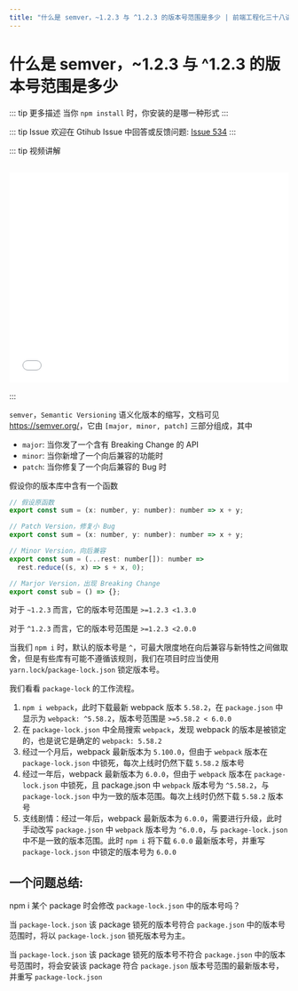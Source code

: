 ```yaml
---
title: "什么是 semver，~1.2.3 与 ^1.2.3 的版本号范围是多少 | 前端工程化三十八讲"
---
```


# 什么是 semver，~1.2.3 与 ^1.2.3 的版本号范围是多少

::: tip 更多描述
当你 `npm install` 时，你安装的是哪一种形式
:::

::: tip Issue
欢迎在 Gtihub Issue 中回答或反馈问题: [Issue 534](https://github.com/shfshanyue/Daily-Question/issues/534)
:::

::: tip 视频讲解

<iframe src="//player.bilibili.com/player.html?bvid=BV1d44y1E7zj" scrolling="no" border="0" frameborder="no" framespacing="0" allowfullscreen="allowfullscreen" style="width: 100%;aspect-ratio: 4 / 3;margin: 1rem 0;"></iframe>
:::

`semver`，`Semantic Versioning` 语义化版本的缩写，文档可见 <https://semver.org/>，它由 `[major, minor, patch]` 三部分组成，其中

- `major`: 当你发了一个含有 Breaking Change 的 API
- `minor`: 当你新增了一个向后兼容的功能时
- `patch`: 当你修复了一个向后兼容的 Bug 时

假设你的版本库中含有一个函数

```js
// 假设原函数
export const sum = (x: number, y: number): number => x + y;

// Patch Version，修复小 Bug
export const sum = (x: number, y: number): number => x + y;

// Minor Version，向后兼容
export const sum = (...rest: number[]): number =>
  rest.reduce((s, x) => s + x, 0);

// Marjor Version，出现 Breaking Change
export const sub = () => {};
```

对于 `~1.2.3` 而言，它的版本号范围是 `>=1.2.3 <1.3.0`

对于 `^1.2.3` 而言，它的版本号范围是 `>=1.2.3 <2.0.0`

当我们 `npm i` 时，默认的版本号是 `^`，可最大限度地在向后兼容与新特性之间做取舍，但是有些库有可能不遵循该规则，我们在项目时应当使用 `yarn.lock`/`package-lock.json` 锁定版本号。

我们看看 `package-lock` 的工作流程。

1. `npm i webpack`，此时下载最新 webpack 版本 `5.58.2`，在 `package.json` 中显示为 `webpack: ^5.58.2`，版本号范围是 `>=5.58.2 < 6.0.0`
2. 在 `package-lock.json` 中全局搜索 `webpack`，发现 webpack 的版本是被锁定的，也是说它是确定的 `webpack: 5.58.2`
3. 经过一个月后，webpack 最新版本为 `5.100.0`，但由于 `webpack` 版本在 `package-lock.json` 中锁死，每次上线时仍然下载 `5.58.2` 版本号
4. 经过一年后，webpack 最新版本为 `6.0.0`，但由于 `webpack` 版本在 `package-lock.json` 中锁死，且 package.json 中 `webpack` 版本号为 `^5.58.2`，与 `package-lock.json` 中为一致的版本范围。每次上线时仍然下载 `5.58.2` 版本号
5. 支线剧情：经过一年后，webpack 最新版本为 `6.0.0`，需要进行升级，此时手动改写 `package.json` 中 `webpack` 版本号为 `^6.0.0`，与 `package-lock.json` 中不是一致的版本范围。此时 `npm i` 将下载 `6.0.0` 最新版本号，并重写 `package-lock.json` 中锁定的版本号为 `6.0.0`

## 一个问题总结:

npm i 某个 package 时会修改 `package-lock.json` 中的版本号吗？

当 `package-lock.json` 该 package 锁死的版本号符合 `package.json` 中的版本号范围时，将以 `package-lock.json` 锁死版本号为主。

当 `package-lock.json` 该 package 锁死的版本号不符合 `package.json` 中的版本号范围时，将会安装该 package 符合 `package.json` 版本号范围的最新版本号，并重写 `package-lock.json`
